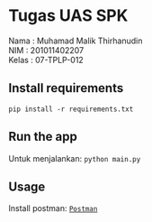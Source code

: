 # Tugas UAS SPK

Nama : Muhamad Malik Thirhanudin<br>
NIM : 201011402207<br>
Kelas : 07-TPLP-012<br>

## Install requirements

`pip install -r requirements.txt`

## Run the app

Untuk menjalankan:
`python main.py`

## Usage

Install postman:
[`Postman`](https://www.postman.com/downloads/)
